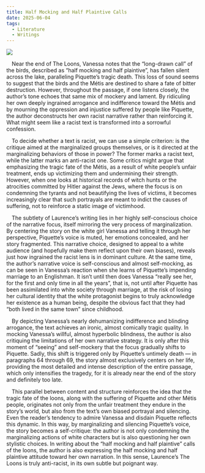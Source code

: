 ```yaml
---
title: Half Mocking and Half Plaintive Calls
date: 2025-06-04
tags:
  - Literature
  - Writings
---
```


![](https://pic1.imgdb.cn/item/6840538858cb8da5c82cddfd.png)

&ensp;&ensp;Near the end of The Loons, Vanessa notes that the “long-drawn call” of the birds, described as “half mocking and half plaintive”, has fallen silent across the lake, paralleling Piquette’s tragic death. This loss of sound seems to suggest that the birds and the Métis are destined to share a fate of bitter destruction. However, throughout the passage, if one listens closely, the author’s tone echoes that same mix of mockery and lament. By ridiculing her own deeply ingrained arrogance and indifference toward the Métis and by mourning the oppression and injustice suffered by people like Piquette, the author deconstructs her own racist narrative rather than reinforcing it. What might seem like a racist text is transformed into a sorrowful confession.

<!--more-->

&ensp;&ensp;To decide whether a text is racist, we can use a simple criterion: is the critique aimed at the marginalized groups themselves, or is it directed at the marginalizing behaviors of those in power? The former marks a racist text, while the latter marks an anti-racist one. Some critics might argue that emphasizing the tragic fate of the Métis, as a result of white people’s unfair treatment, ends up victimizing them and undermining their strength. However, when one looks at historical records of witch hunts or the atrocities committed by Hitler against the Jews, where the focus is on condemning the tyrants and not beautifying the lives of victims, it becomes increasingly clear that such portrayals are meant to indict the causes of suffering, not to reinforce a static image of victimhood.

&ensp;&ensp;The subtlety of Laurence’s writing lies in her highly self-conscious choice of the narrative focus, itself mirroring the very process of marginalization. By centering the story on the white girl Vanessa and telling it through her perspective, Piquette’s voice is muted, her emotions concealed, and her story fragmented. This narrative choice, designed to appeal to a white audience (and hopefully make them reflect upon their own biases), reveals just how ingrained the racist lens is in dominant culture. At the same time, the author’s narrative voice is self-conscious and almost self-mocking, as can be seen in Vanessa’s reaction when she learns of Piquette’s impending marriage to an Englishman. It isn’t until then does Vanessa “really see her, for the first and only time in all the years”, that is, not until after Piquette has been assimilated into white society through marriage, at the risk of losing her cultural identity that the white protagonist begins to truly acknowledge her existence as a human being, despite the obvious fact that they had “both lived in the same town” since childhood.

&ensp;&ensp;By depicting Vanessa’s nearly dehumanizing indifference and blinding arrogance, the text achieves an ironic, almost comically tragic quality. In mocking Vanessa’s willful, almost hyperbolic blindness, the author is also critiquing the limitations of her own narrative strategy. It is only after this moment of “seeing” and self-mockery that the focus gradually shifts to Piquette. Sadly, this shift is triggered only by Piquette’s untimely death — in paragraphs 64 through 69, the story almost exclusively centers on her life, providing the most detailed and intense description of the entire passage, which only intensifies the tragedy, for it is already near the end of the story and definitely too late.

&ensp;&ensp;This parallel between content and structure reinforces the idea that the tragic fate of the loons, along with the suffering of Piquette and other Métis people, originates not only from the unfair treatment they endure in the story’s world, but also from the text’s own biased portrayal and silencing. Even the reader’s tendency to admire Vanessa and disdain Piquette reflects this dynamic. In this way, by marginalizing and silencing Piquette’s voice, the story becomes a self-critique: the author is not only condemning the marginalizing actions of white characters but is also questioning her own stylistic choices. In writing about the “half mocking and half plaintive” calls of the loons, the author is also expressing the half mocking and half plaintive attitude toward her own narration. In this sense, Laurence’s The Loons is truly anti-racist, in its own subtle but poignant way. 
